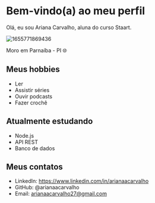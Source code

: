 # Bem-vindo(a) ao meu perfil

Olá, eu sou Ariana Carvalho, aluna do curso Staart.

![1655771869436](https://user-images.githubusercontent.com/107724622/174900029-a46cdc78-8225-4d44-a499-09a81b23ebae.png)

Moro em Parnaíba - PI 🌐

## Meus hobbies

- Ler
- Assistir séries
- Ouvir podcasts
- Fazer crochê

## Atualmente estudando 

- Node.js
- API REST
- Banco de dados


## Meus contatos

- LinkedIn: https://www.linkedin.com/in/arianaacarvalho
- GitHub: @arianaacarvalho
- Email: arianaacarvalho27@gmail.com
